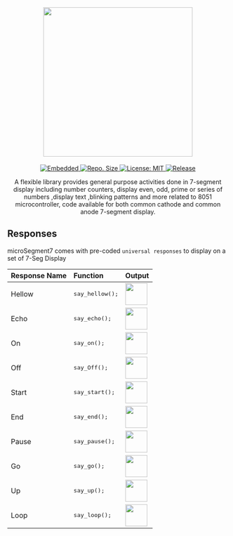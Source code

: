 <h2 align="center"> <img src="https://github.com/vivekverma007/microSegment7/blob/master/preview/app_title.png" width="340" /> </h2>
<p align="center">

<p align="center">
	<a href="https://www.google.com/search?q=web">
    <img src="https://img.shields.io/badge/Platform-Embedded-red.svg?color=red"
      alt="Embedded" />
  </a>
	

  <a href="https://github.com/vivekverma007/microSegment7">
    <img src="https://img.shields.io/github/repo-size/vivekverma007/microSegment7.svg?color=blue"
      alt="Repo. Size" />
  </a>
  
<a href="https://opensource.org/licenses/MIT">
    <img src="https://img.shields.io/badge/License-MIT-E0872F.svg"
      alt="License: MIT" />
  </a>
  
<a href="https://github.com/vivekverma007/microSegment7">
    <img src="https://img.shields.io/badge/Release-v1.0-419466.svg?style=flat"
      alt="Release" />
  </a>
  
 
</p>

</p>

<p align="center">A flexible library provides general purpose activities done in 7-segment display including number counters, display even, odd, prime or series of numbers ,display text ,blinking patterns and more related to 8051 microcontroller, code available for both common cathode and common anode 7-segment display.</p>

<h5></h5>

## Responses

microSegment7 comes with pre-coded `universal responses` to display on a set of 7-Seg Display


| Response Name                        | Function                    | Output                                                  | 
| :------------------------------------ | :-------------------------- | :----------------------------------------------------------- |
| Hellow | <pre>say_hellow();</pre> | <img src="https://github.com/vivekverma007/microSegment7/blob/master/preview/say_hellow.PNG" height="50" /> | 
| Echo | <pre>say_echo();</pre> | <img src="https://github.com/vivekverma007/microSegment7/blob/master/preview/say_echo.PNG" height="50" /> |
| On | <pre>say_on();</pre> | <img src="https://github.com/vivekverma007/microSegment7/blob/master/preview/say_on.PNG" height="50" /> |
| Off | <pre>say_Off();</pre> | <img src="https://github.com/vivekverma007/microSegment7/blob/master/preview/say_off.PNG" height="50" /> |
| Start | <pre>say_start();</pre> | <img src="https://github.com/vivekverma007/microSegment7/blob/master/preview/say_start.PNG" height="50" /> |
| End | <pre>say_end();</pre> | <img src="https://github.com/vivekverma007/microSegment7/blob/master/preview/say_end.PNG" height="50" /> |
| Pause | <pre>say_pause();</pre> | <img src="https://github.com/vivekverma007/microSegment7/blob/master/preview/say_pause.PNG" height="50" /> |
| Go | <pre>say_go();</pre> | <img src="https://github.com/vivekverma007/microSegment7/blob/master/preview/say_go.PNG" height="50" /> |
| Up | <pre>say_up();</pre> | <img src="https://github.com/vivekverma007/microSegment7/blob/master/preview/say_up.PNG" height="50" /> |
| Loop | <pre>say_loop();</pre> | <img src="https://github.com/vivekverma007/microSegment7/blob/master/preview/say_loop.PNG" height="50" /> |
